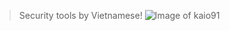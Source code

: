 > Security tools by Vietnamese!
![Image of kaio91](https://media3.giphy.com/media/S8rLi0YlYYURa/giphy.gif)